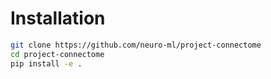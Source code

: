 # Installation

```bash
git clone https://github.com/neuro-ml/project-connectome
cd project-connectome
pip install -e .
```
